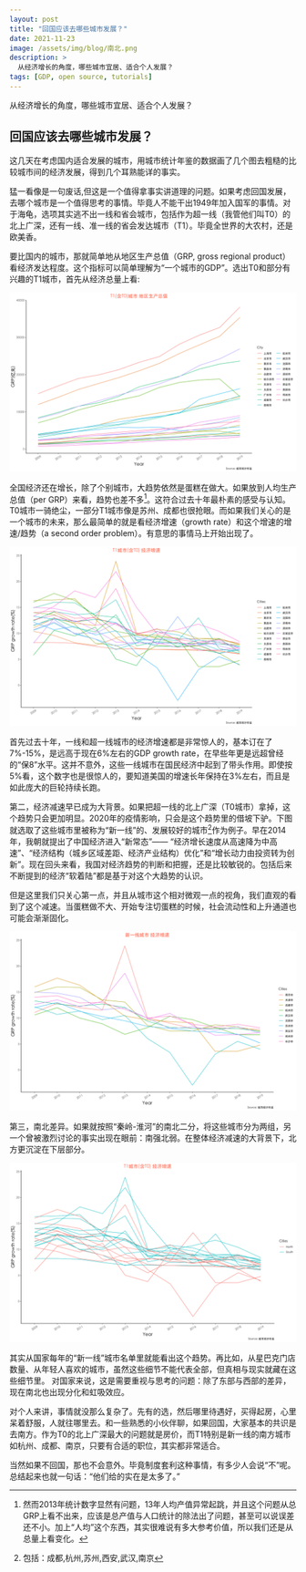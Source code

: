 ```yaml
---
layout: post
title: "回国应该去哪些城市发展？"
date: 2021-11-23
image: /assets/img/blog/南北.png
description: >
  从经济增长的角度，哪些城市宜居、适合个人发展？
tags: [GDP, open source, tutorials]
---
```

从经济增长的角度，哪些城市宜居、适合个人发展？

## 回国应该去哪些城市发展？

这几天在考虑国内适合发展的城市，用城市统计年鉴的数据画了几个图去粗糙的比较城市间的经济发展，得到几个耳熟能详的事实。

猛一看像是一句废话,但这是一个值得拿事实讲道理的问题。如果考虑回国发展，去哪个城市是一个值得思考的事情。毕竟人不能干出1949年加入国军的事情。对于海龟，选项其实逃不出一线和省会城市，包括作为超一线（我管他们叫T0）的北上广深，还有一线、准一线的省会发达城市（T1）。毕竟全世界的大农村，还是欧美香。

要比国内的城市，那就简单地从地区生产总值（GRP, gross regional product）看经济发达程度。这个指标可以简单理解为“一个城市的GDP”。选出T0和部分有兴趣的T1城市，首先从经济总量上看:

![GRP](../../assets/img/blog/grp.png)
 
全国经济还在增长，除了个别城市，大趋势依然是蛋糕在做大。如果放到人均生产总值（per GRP）来看，趋势也差不多[^1]。这符合过去十年最朴素的感受与认知。T0城市一骑绝尘，一部分T1城市像是苏州、成都也很抢眼。而如果我们关心的是一个城市的未来，那么最简单的就是看经济增速（growth rate）和这个增速的增速/趋势（a second order problem）。有意思的事情马上开始出现了。

[^1]:然而2013年统计数字显然有问题，13年人均产值异常起跳，并且这个问题从总GRP上看不出来，应该是总产值与人口统计的除法出了问题，甚至可以说误差还不小。加上“人均”这个东西，其实很难说有多大参考价值，所以我们还是从总量上看变化。

![GRP](../../assets/img/blog/grp_rate.png)

首先过去十年，一线和超一线城市的经济增速都是非常惊人的，基本订在了7%-15%，是远高于现在6%左右的GDP growth rate，在早些年更是远超曾经的“保8”水平。这并不意外，这些一线城市在国民经济中起到了带头作用。即使按5%看，这个数字也是很惊人的，要知道美国的增速长年保持在3%左右，而且是如此庞大的巨轮持续长跑。

第二，经济减速早已成为大背景。如果把超一线的北上广深（T0城市）拿掉，这个趋势只会更加明显。2020年的疫情影响，只会是这个趋势里的借坡下驴。下图就选取了这些城市里被称为“新一线”的、发展较好的城市[^2]作为例子。早在2014年，我朝就提出了中国经济进入“新常态”—— “经济增长速度从高速降为中高速”、“经济结构（城乡区域差距、经济产业结构）优化”和“增长动力由投资转为创新”。现在回头来看，我国对经济趋势的判断和把握，还是比较敏锐的。包括后来不断提到的经济“软着陆”都是基于对这个大趋势的认识。

但是这里我们只关心第一点，并且从城市这个相对微观一点的视角，我们直观的看到了这个减速。当蛋糕做不大、开始专注切蛋糕的时候，社会流动性和上升通道也可能会渐渐固化。

[^2]:包括：成都,杭州,苏州,西安,武汉,南京

![GRP](../../assets/img/blog/grp_rate_t1.png)

第三，南北差异。如果就按照“秦岭-淮河”的南北二分，将这些城市分为两组，另一个曾被激烈讨论的事实出现在眼前：南强北弱。在整体经济减速的大背景下，北方更沉淀在下层部分。

![GRP](../../assets/img/blog/南北.png)

其实从国家每年的“新一线”城市名单里就能看出这个趋势。再比如，从星巴克门店数量、从年轻人喜欢的城市，虽然这些细节不能代表全部，但真相与现实就藏在这些细节里。 对国家来说，这是需要重视与思考的问题：除了东部与西部的差异，现在南北也出现分化和虹吸效应。

对个人来讲，事情就没那么复杂了。先有的选，然后哪里待遇好，买得起房，心里呆着舒服，人就往哪里去。和一些熟悉的小伙伴聊，如果回国，大家基本的共识是去南方。作为T0的北上广深最大的问题就是房价，而T1特别是新一线的南方城市如杭州、成都、南京，只要有合适的职位，其实都非常适合。

当然如果不回国，那也不会意外。毕竟制度套利这种事情，有多少人会说“不”呢。总结起来也就一句话：“他们给的实在是太多了。”
